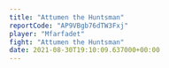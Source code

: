```yaml
---
title: "Attumen the Huntsman"
reportCode: "AP9VBgb76dTW3Fxj"
player: "Mfarfadet"
fight: "Attumen the Huntsman"
date: 2021-08-30T19:10:09.637000+00:00
---
```

